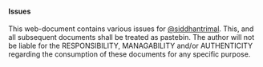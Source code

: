 #### Issues

This web-document contains various issues for [@siddhantrimal](https://www.github.com/siddhantrimal). This, and all subsequent documents shall be treated as pastebin. The author will not be liable for the RESPONSIBILITY, MANAGABILITY and/or AUTHENTICITY regarding the consumption of these documents for any specific purpose.
